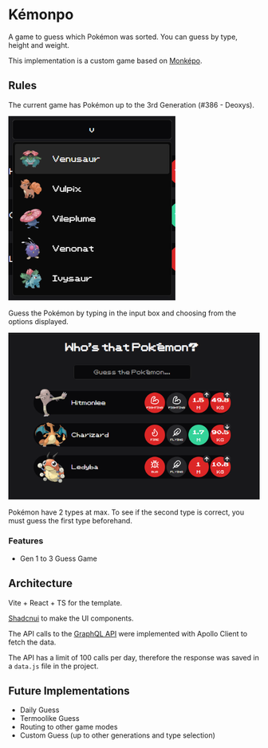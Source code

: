 # Kémonpo

A game to guess which Pokémon was sorted. You can guess by type, height and weight.

This implementation is a custom game based on [Monképo](https://monkepo.online/).

## Rules

The current game has Pokémon up to the 3rd Generation (#386 - Deoxys).

![guess-example-1](src/assets/guess-example-1.png)

Guess the Pokémon by typing in the input box and choosing from the options displayed.

![guess-example-2](src/assets/guess-example-2.png)

Pokémon have 2 types at max. To see if the second type is correct, you must guess the first type beforehand.

### Features

- Gen 1 to 3 Guess Game

## Architecture

Vite + React + TS for the template.

[Shadcnui](https://ui.shadcn.com/) to make the UI components.

The API calls to the [GraphQL API](https://pokeapi.co/docs/graphql) were implemented with Apollo Client to fetch the data.

The API has a limit of 100 calls per day, therefore the response was saved in a `data.js` file in the project.

## Future Implementations

- Daily Guess
- Termoolike Guess
- Routing to other game modes
- Custom Guess (up to other generations and type selection)
